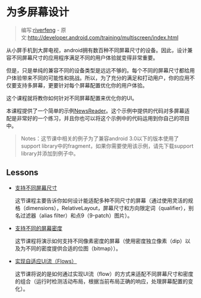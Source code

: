# 为多屏幕设计

> 编写:[riverfeng](https://github.com/riverfeng) - 原文:<http://developer.android.com/training/multiscreen/index.html>

从小屏手机到大屏电视，android拥有数百种不同屏幕尺寸的设备。因此，设计兼容不同屏幕尺寸的应用程序满足不同的用户体验就变得非常重要。

但是，只是单纯的兼容不同的设备类型是远远不够的。每个不同的屏幕尺寸都给用户体验带来不同的可能性和挑战。所以，为了充分的满足和打动用户，你的应用不仅要支持多屏幕，更要针对每个屏幕配置优化你的用户体验。

这个课程就将教你如何针对不同屏幕配置来优化你的UI。

本课程提供了一个简单的示例[NewsReader](http://developer.android.com/shareables/training/NewsReader.zip)。这个示例中提供的代码对多屏幕适配是非常好的一个练习，并且你也可以将这个示例中的代码运用到你自己的项目中。

> Notes：这节课中相关的例子为了兼容android 3.0以下的版本使用了support library中的fragment，如果你需要使用该示例，请先下载support library并添加到例子中。

## Lessons

* [支持不同屏幕尺寸](screen-sizes.html)

  这节课程主要告诉你如何设计能适配多种不同尺寸的屏幕（通过使用灵活的规格（dimensions），RelativeLayout，屏幕尺寸和方向限定词（qualifier），别名过滤器（alias filter）和点9（9-patch）图片）。

* [支持不同的屏幕密度](screen-desities.html)

  这节课程将演示如何支持不同像素密度的屏幕（使用密度独立像素（dip）以及为不同的密度提供合适的位图（bitmap））。


* [实现自适应UI流（Flows）](adapt-ui.html)

  这节课将说的是如何通过实现UI流（flow）的方式来适配不同屏幕尺寸和密度的组合（运行时检测活动布局，根据当前布局正确的响应，处理屏幕配置的变化）。
